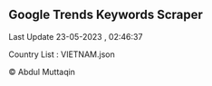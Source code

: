 

## Google Trends Keywords Scraper 
 
Last Update 23-05-2023 , 02:46:37

Country List :
VIETNAM.json



© Abdul Muttaqin 
